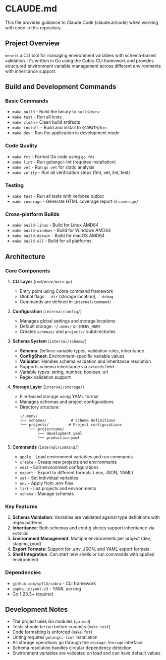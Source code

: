# CLAUDE.md

This file provides guidance to Claude Code (claude.ai/code) when working with code in this repository.

## Project Overview

`menv` is a CLI tool for managing environment variables with schema-based validation. It's written in Go using the Cobra CLI framework and provides structured environment variable management across different environments with inheritance support.

## Build and Development Commands

### Basic Commands
- `make build` - Build the binary to `build/menv`
- `make test` - Run all tests
- `make clean` - Clean build artifacts
- `make install` - Build and install to `$GOPATH/bin`
- `make dev` - Run the application in development mode

### Code Quality
- `make fmt` - Format Go code using `go fmt`
- `make lint` - Run golangci-lint (requires installation)
- `make vet` - Run `go vet` for static analysis
- `make verify` - Run all verification steps (fmt, vet, lint, test)

### Testing
- `make test` - Run all tests with verbose output
- `make coverage` - Generate HTML coverage report in `coverage/`

### Cross-platform Builds
- `make build-linux` - Build for Linux AMD64
- `make build-windows` - Build for Windows AMD64  
- `make build-darwin` - Build for macOS AMD64
- `make build-all` - Build for all platforms

## Architecture

### Core Components

1. **CLI Layer** (`cmd/menv/main.go`)
   - Entry point using Cobra command framework
   - Global flags: `--dir` (storage location), `--debug`
   - Commands are defined in `internal/command/`

2. **Configuration** (`internal/config/`)
   - Manages global settings and storage locations
   - Default storage: `~/.menv/` or `$MENV_HOME`
   - Creates `schemas/` and `projects/` subdirectories

3. **Schema System** (`internal/schema/`)
   - **Schema**: Defines variable types, validation rules, inheritance
   - **ConfigSheet**: Environment-specific variable values
   - **Validator**: Handles schema validation and inheritance resolution
   - Supports schema inheritance via `extends` field
   - Variable types: string, number, boolean, url
   - Regex validation support

4. **Storage Layer** (`internal/storage/`)
   - File-based storage using YAML format
   - Manages schemas and project configurations
   - Directory structure:
     ```
     ~/.menv/
     ├── schemas/           # Schema definitions
     └── projects/         # Project configurations
         └── projectname/
             ├── development.yaml
             └── production.yaml
     ```

5. **Commands** (`internal/command/`)
   - `apply` - Load environment variables and run commands
   - `create` - Create new projects and environments
   - `edit` - Edit environment configurations
   - `export` - Export to different formats (.env, JSON, YAML)
   - `set` - Set individual variables
   - `env` - Apply from .env files
   - `list` - List projects and environments
   - `schema` - Manage schemas

### Key Features

1. **Schema Validation**: Variables are validated against type definitions with regex patterns
2. **Inheritance**: Both schemas and config sheets support inheritance via `extends`
3. **Environment Management**: Multiple environments per project (dev, staging, prod)
4. **Export Formats**: Support for .env, JSON, and YAML export formats
5. **Shell Integration**: Can start new shells or run commands with applied environment

### Dependencies
- `github.com/spf13/cobra` - CLI framework
- `gopkg.in/yaml.v3` - YAML parsing
- Go 1.23.3+ required

## Development Notes

- The project uses Go modules (`go.mod`)
- Tests should be run before commits (`make test`)
- Code formatting is enforced (`make fmt`)
- Linting requires `golangci-lint` installation
- All storage operations go through the `storage.Storage` interface
- Schema resolution handles circular dependency detection
- Environment variables are validated on load and can have default values